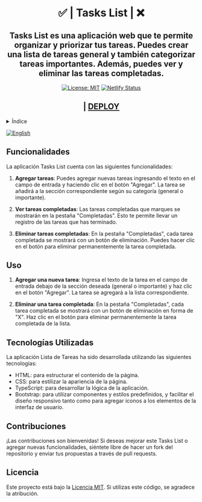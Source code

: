 <div align="center">
<h1>✅ | Tasks List | ❌</h1>
<h2>Tasks List es una aplicación web que te permite organizar y priorizar tus tareas. Puedes crear una lista de tareas general y también categorizar tareas importantes. Además, puedes ver y eliminar las tareas completadas. </h2>

[![License: MIT](https://img.shields.io/badge/License-MIT-yellow.svg)](https://github.com/Juudini/TasksList/blob/main/LICENSE) [![Netlify Status](https://api.netlify.com/api/v1/badges/e1fe5433-b244-4852-b705-36077e4a4110/deploy-status)](https://app.netlify.com/sites/juudini-tasks-list/deploys)

<h2>| <a href='https://juudini-tasks-list.netlify.app/'>DEPLOY</a></h2>
</div>

<details>
  <summary>Índice</summary>
  <ol>
     <li>
      <a href="#funcionalidades">Funcionalidades</a>
     </li>
     <li>
      <a href="#technologies-used">Uso</a>
     </li>
     <li>
      <a href="#tecnologías-usadas">Tecnologías Usadas</a>
     </li>
     <li>
      <a href="#contribuciones">Contribuciones</a>
     </li>
     <li>
      <a href="#licencia">Licencia</a>
     </li>
  </ol>
</details>

[![English](https://img.shields.io/badge/language-English-blue.svg)](README.es.md)

## Funcionalidades

La aplicación Tasks List cuenta con las siguientes funcionalidades:

1. **Agregar tareas**: Puedes agregar nuevas tareas ingresando el texto en el campo de entrada y haciendo clic en el botón "Agregar". La tarea se añadirá a la sección correspondiente según su categoría (general o importante).

2. **Ver tareas completadas**: Las tareas completadas que marques se mostrarán en la pestaña "Completadas". Esto te permite llevar un registro de las tareas que has terminado.

3. **Eliminar tareas completadas**: En la pestaña "Completadas", cada tarea completada se mostrará con un botón de eliminación. Puedes hacer clic en el botón para eliminar permanentemente la tarea completada.

## Uso

1. **Agregar una nueva tarea**: Ingresa el texto de la tarea en el campo de entrada debajo de la sección deseada (general o importante) y haz clic en el botón "Agregar". La tarea se agregará a la lista correspondiente.

2. **Eliminar una tarea completada**: En la pestaña "Completadas", cada tarea completada se mostrará con un botón de eliminación en forma de "X". Haz clic en el botón para eliminar permanentemente la tarea completada de la lista.

## Tecnologías Utilizadas

La aplicación Lista de Tareas ha sido desarrollada utilizando las siguientes tecnologías:

- HTML: para estructurar el contenido de la página.
- CSS: para estilizar la apariencia de la página.
- TypeScript: para desarrollar la lógica de la aplicación.
- Bootstrap: para utilizar componentes y estilos predefinidos, y facilitar el diseño responsivo tanto como para agregar iconos a los elementos de la interfaz de usuario.

## Contribuciones

¡Las contribuciones son bienvenidas! Si deseas mejorar este Tasks List o agregar nuevas funcionalidades, siéntete libre de hacer un fork del repositorio y enviar tus propuestas a través de pull requests.

## Licencia

Este proyecto está bajo la [Licencia MIT](LICENSE). Si utilizas este código, se agradece la atribución.
